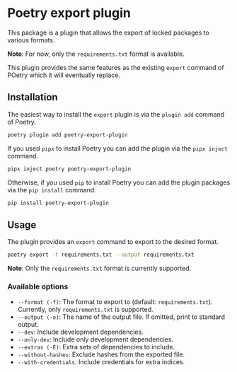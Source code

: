 # Poetry export plugin

This package is a plugin that allows the export of locked packages to various formats.

**Note**: For now, only the `requirements.txt` format is available.

This plugin provides the same features as the existing `export` command of POetry which it will eventually replace.


## Installation

The easiest way to install the `export` plugin is via the `plugin add` command of Poetry.

```bash
poetry plugin add poetry-export-plugin
```

If you used `pipx` to install Poetry you can add the plugin via the `pipx inject` command.

```bash
pipx inject poetry poetry-export-plugin
```

Otherwise, if you used `pip` to install Poetry you can add the plugin packages via the `pip install` command.

```bash
pip install poetry-export-plugin
```


## Usage

The plugin provides an `export` command to export to the desired format.

```bash
poetry export -f requirements.txt --output requirements.txt
```

**Note**: Only the `requirements.txt` format is currently supported.

### Available options

* `--format (-f)`: The format to export to (default: `requirements.txt`). Currently, only `requirements.txt` is supported.
* `--output (-o)`: The name of the output file.  If omitted, print to standard output.
* `--dev`: Include development dependencies.
* `--only-dev`: Include only development dependencies.
* `--extras (-E)`: Extra sets of dependencies to include.
* `--without-hashes`: Exclude hashes from the exported file.
* `--with-credentials`: Include credentials for extra indices.
